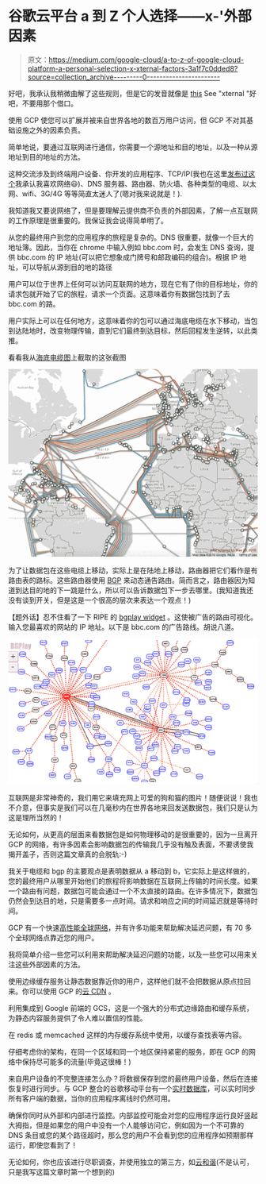 # 谷歌云平台 a 到 Z 个人选择——x-'外部因素

> 原文：<https://medium.com/google-cloud/a-to-z-of-google-cloud-platform-a-personal-selection-x-xternal-factors-3a1f7c0dded8?source=collection_archive---------0----------------------->

好吧，我承认我稍微曲解了这些规则，但是它的发音就像是 [this](http://dictionary.cambridge.org/pronunciation/english/external) See "xternal "好吧，不要用那个借口。

使用 GCP 使您可以扩展并被来自世界各地的数百万用户访问，但 GCP 不对其基础设施之外的因素负责。

简单地说，要通过互联网进行通信，你需要一个源地址和目的地址，以及一种从源地址到目的地址的方法。

这种交流涉及到终端用户设备、你开发的应用程序、TCP/IP(我也在这里[发布过这个](/@grapesfrog/why-the-world-is-still-connected-despite-finally-running-out-of-ipv4-addresses-7f38f02cf5ff#.yiktiqcvs)我承认我喜欢网络😃)、DNS 服务器、路由器、防火墙、各种类型的电缆、以太网、wifi、3G/4G 等等简直太迷人了(嗯对我来说就是！).

我知道我又要说网络了，但是要理解云提供商不负责的外部因素，了解一点互联网的工作原理是很重要的。我保证我会说得简单明了。

从您的最终用户到您的应用程序的旅程是复杂的。DNS 很重要，就像一个巨大的地址簿。因此，当你在 chrome 中输入例如 bbc.com 时，会发生 DNS 查询，提供 bbc.com 的 IP 地址(可以把它想象成门牌号和邮政编码的组合)。根据 IP 地址，可以导航从源到目的地的路径

用户可以位于世界上任何可以访问互联网的地方，现在它有了你的目标地址，你的请求包就开始了它的旅程，请求一个页面。这意味着你有数据包找到了去 bbc.com 的路。

用户实际上可以在任何地方，这意味着你的包可以通过海底电缆在水下移动，当包到达陆地时，改变物理传输，直到它们最终到达目标，然后回程发生逆转，以此类推。

看看我从[海底电缆图](http://www.submarinecablemap.com/)上截取的这张截图

![](img/73d34179573f9348b971e3c498aa3ae9.png)

为了让数据包在这些电缆上移动，实际上是在陆地上移动，路由器把它们看作是有路由表的路标。这些路由器使用 [BGP](https://en.wikipedia.org/wiki/Border_Gateway_Protocol) 来动态通告路由。简而言之，路由器因为知道到达目的地的下一跳是什么，所以可以告诉数据包下一步去哪里。(我知道我还没有谈到开关，但是这是一个很高的层次来表达一个观点！)

【题外话】忍不住看了一下 RIPE 的 [bgplay widget](https://stat.ripe.net/special/bgplay) 。这使被广告的路由可视化。输入您最喜欢的网站的 IP 地址。以下是 bbc.com 的广告路线。胡说八道。

![](img/956bd407317897940dea788b78490d6d.png)

互联网是非常神奇的，我们用它来填充网上可爱的狗和猫的图片！随便说说！我也不介意，但事实是我们可以在几毫秒内在世界各地来回发送数据包，我们只是认为这是理所当然的！

无论如何，从更高的层面来看数据包是如何物理移动的是很重要的，因为一旦离开 GCP 的网络，有许多因素会影响数据包的传输我几乎没有触及表面，不要诱使我揭开盖子，否则这篇文章真的会脱轨:-)

我关于电缆和 bgp 的主要观点是表明数据从 a 移动到 b，它实际上是这样做的，您的最终用户从哪里开始他们的旅程将影响数据在互联网上传输的时间长度。如果一个路由有问题，数据包可能会通过一个不太直接的路由。在许多情况下，数据包仍然会到达目的地，只是需要多一点时间。请求和响应之间的时间延迟就是等待时间。

GCP 有一个快速[高性能全球网络](https://cloud.google.com/products/networking/)，并有许多功能来帮助解决延迟问题，有 70 多个全球网络点靠近您的用户。

我将简单介绍一些您可以利用来帮助解决延迟问题的功能，以及一些您可以用来关注这些外部因素的方法。

使用边缘缓存服务让静态数据靠近你的用户，这样他们就不会把数据从原点拉回来。你可以使用 GCP 的[云 CDN](https://cloud.google.com/cdn/) 。

利用集成到 Google 前端的 GCS，这是一个强大的分布式边缘路由和缓存系统，为静态内容服务提供了令人难以置信的性能。

在 redis 或 memcached 这样的内存缓存系统中使用，以缓存查找表等内容。

仔细考虑你的架构，在同一个区域和同一个地区保持紧密的服务，即在 GCP 的网络中保持尽可能多的流量(毕竟这很棒！)

来自用户设备的不完整连接怎么办？将数据保存到您的最终用户设备，然后在连接恢复时进行同步。与 GCP 整合的谷歌移动平台有一个[实时数据库](https://firebase.google.com/docs/database)，可以实时同步所有客户端的数据，当你的应用程序离线时仍然可用。

确保你同时从外部和内部进行监控。内部监控可能会对您的应用程序运行良好竖起大拇指，但是如果您的用户中没有一个人能够访问它，例如因为一个不可靠的 DNS 条目或您的某个路径超时，那么您的用户不会看到您的应用程序如预期那样运行，即使您看到了！

无论如何，你也应该进行尽职调查，并使用独立的第三方，如[云和谐](https://cloudharmony.com/speedtest-for-google)(不是认可，只是我写这篇文章时第一个想到的)